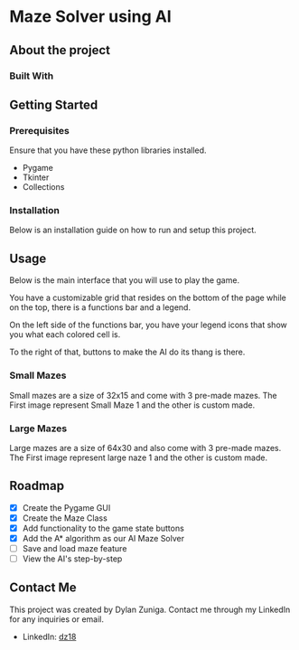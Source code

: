 # Maze Solver using AI

## About the project

### Built With

## Getting Started

### Prerequisites

Ensure that you have these python libraries installed.
- Pygame
- Tkinter
- Collections

### Installation

Below is an installation guide on how to run and setup this project.

## Usage

Below is the main interface that you will use to play the game.

You have a customizable grid that resides on the bottom of the page while on the top, there is a functions bar and a legend.

On the left side of the functions bar, you have your legend icons that show you what each colored cell is.

To the right of that, buttons to make the AI do its thang is there.

### Small Mazes
Small mazes are a size of 32x15 and come with 3 pre-made mazes. The First image represent Small Maze 1 and the other is custom made.

### Large Mazes
Large mazes are a size of 64x30 and also come with 3 pre-made mazes. The First image represent large naze 1 and the other is custom made.

## Roadmap

- [x] Create the Pygame GUI
- [x] Create the Maze Class
- [x] Add functionality to the game state buttons
- [x] Add the A* algorithm as our AI Maze Solver
- [ ] Save and load maze feature
- [ ] View the AI's step-by-step

## Contact Me

This project was created by Dylan Zuniga. Contact me through my LinkedIn for any inquiries or email.
- LinkedIn: [dz18](https://www.linkedin.com/in/dz18/)

